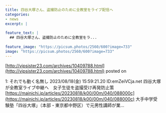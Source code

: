 ```yaml
---
title: 四谷大塚さん、盗撮防止のために全教室をライブ配信へ
categories:
- news
excerpt: |
  
feature_text: |
  ## 四谷大塚さん、盗撮防止のために全教室をラ...
  
feature_image: "https://picsum.photos/2560/600?image=733"
image: "https://picsum.photos/2560/600?image=733"
---
```


[http://vipsister23.com/archives/10409788.html](http://vipsister23.com/archives/10409788.html)
posted on 

<!--more-->

1: それでも動く名無し 2023/08/18(金) 15:59:21.20 ID:emZeiVCja.net 四谷大塚が全教室ライブ中継へ　女子生徒を盗撮受け再発防止策 [https://mainichi.jp/articles/20230818/k00/00m/040/088000c](https://mainichi.jp/articles/20230818/k00/00m/040/088000c) 大手中学受験塾「四谷大塚」（本部・東京都中野区）で元男性講師が業...
